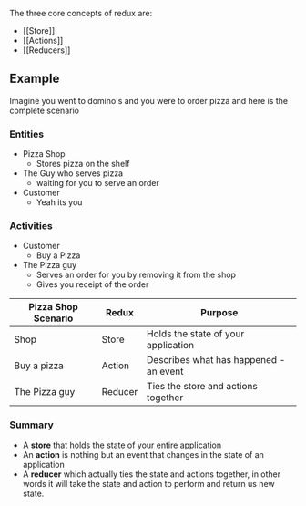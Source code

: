 The three core concepts of redux are:
- [[Store]]
- [[Actions]]
- [[Reducers]]

## Example

Imagine you went to domino's and you were to order pizza and here is the complete scenario

### Entities
- Pizza Shop
	- Stores pizza on the shelf
- The Guy who serves pizza
	- waiting for you to serve an order
- Customer
	- Yeah its you

### Activities
- Customer
	- Buy a Pizza
- The Pizza guy
	- Serves an order for you by removing it from the shop
	- Gives you receipt of the order

| Pizza Shop Scenario | Redux   | Purpose                                |
| ------------------- | ------- | -------------------------------------- |
| Shop                | Store   | Holds the state of your application    |
| Buy a pizza         | Action  | Describes what has happened - an event |
| The Pizza guy       | Reducer | Ties the store and actions together    |

### Summary
- A **store** that holds the state of your entire application
- An **action** is nothing but an event that  changes in the state of an application
- A **reducer** which actually ties the state and actions together, in other words it will take the state and action to perform and return us new state.